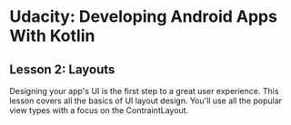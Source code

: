 # Udacity: Developing Android Apps With Kotlin

## Lesson 2: Layouts
Designing your app's UI is the first step to a great user experience. This lesson covers all the basics of UI layout design. You'll use all the popular view types with a focus on the ContraintLayout.